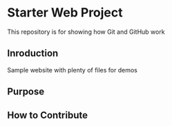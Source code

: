 # Starter Web Project

This repository is for showing how Git and GitHub work

## Inroduction

Sample website with plenty of files for demos
## Purpose
## How to Contribute